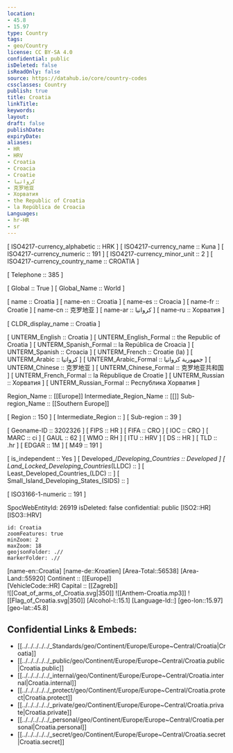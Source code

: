 ```yaml
---
location:
- 45.8
- 15.97
type: Country
tags:
- geo/Country
license: CC BY-SA 4.0
confidential: public
isDeleted: false
isReadOnly: false
source: https://datahub.io/core/country-codes
cssclasses: Country
publish: true
title: Croatia
linkTitle: 
keywords: 
layout: 
draft: false
publishDate: 
expiryDate: 
aliases:
- HR
- HRV
- Croatia
- Croacia
- Croatie
- كرواتيا
- 克罗地亚
- Хорватия
- the Republic of Croatia
- la República de Croacia
Languages:
- hr-HR
- sr
---
```



[	ISO4217-currency_alphabetic	 :: HRK ] 
[	ISO4217-currency_name	 :: Kuna ] 
[	ISO4217-currency_numeric	 :: 191 ] 
[	ISO4217-currency_minor_unit	 :: 2 ] 
[	ISO4217-currency_country_name	 :: CROATIA ] 

[	Telephone	 :: 385 ] 

[	Global	 :: True ] 
[	Global_Name	 :: World ] 

[	name	 :: Croatia ] 
[	name-en	 :: Croatia ] 
[	name-es	 :: Croacia ] 
[	name-fr	 :: Croatie ] 
[	name-cn	 :: 克罗地亚 ] 
[	name-ar	 :: كرواتيا ] 
[	name-ru	 :: Хорватия ] 

[	CLDR_display_name	 :: Croatia ] 

[	UNTERM_English	 :: Croatia ] 
[	UNTERM_English_Formal	 :: the Republic of Croatia ] 
[	UNTERM_Spanish_Formal	 :: la República de Croacia ] 
[	UNTERM_Spanish	 :: Croacia ] 
[	UNTERM_French	 :: Croatie (la) ] 
[	UNTERM_Arabic	 :: كرواتيا ] 
[	UNTERM_Arabic_Formal	 :: جمهورية كرواتيا ] 
[	UNTERM_Chinese	 :: 克罗地亚 ] 
[	UNTERM_Chinese_Formal	 :: 克罗地亚共和国 ] 
[	UNTERM_French_Formal	 :: la République de Croatie ] 
[	UNTERM_Russian	 :: Хорватия ] 
[	UNTERM_Russian_Formal	 :: Республика Хорватия ] 

Region_Name ::  [[Europe]] 
Intermediate_Region_Name ::  [[]] 
Sub-region_Name ::  [[Southern Europe]] 

[	Region	 :: 150 ] 
[	Intermediate_Region	 ::  ] 
[	Sub-region	 :: 39 ] 

[	Geoname-ID	 :: 3202326 ] 
[	FIPS	 :: HR ] 
[	FIFA	 :: CRO ] 
[	IOC	 :: CRO ] 
[	MARC	 :: ci ] 
[	GAUL	 :: 62 ] 
[	WMO	 :: RH ] 
[	ITU	 :: HRV ] 
[	DS	 :: HR ] 
[	TLD	 :: .hr ] 
[	EDGAR	 :: 1M ] 
[	M49	 :: 191 ] 

[	is_independent	 :: Yes ] 
[	Developed_/_Developing_Countries	 :: Developed ] 
[	Land_Locked_Developing_Countries_(LLDC)	 ::  ] 
[	Least_Developed_Countries_(LDC)	 ::  ] 
[	Small_Island_Developing_States_(SIDS)	 ::  ] 

[	ISO3166-1-numeric	 :: 191 ] 



SpocWebEntityId: 26919
isDeleted: false
confidential: public
[ISO2::HR] 
[ISO3::HRV] 

```leaflet
id: Croatia
zoomFeatures: true 
minZoom: 2 
maxZoom: 18
geojsonFolder: .//
markerFolder: .//
```

[name-en::Croatia] 
[name-de::Kroatien] 
[Area-Total::56538] 
[Area-Land::55920] 
Continent :: [[Europe]]  
[VehicleCode::HR] 
Capital :: [[Zagreb]]  
![[Coat_of_arms_of_Croatia.svg|350]] 
![[Anthem-Croatia.mp3]] 
![[Flag_of_Croatia.svg|350]] 
[Alcohol-l::15.1] 
[Language-Id::] 
[geo-lon::15.97] 
[geo-lat::45.8] 



## Confidential Links & Embeds: 
- [[../../../../../_Standards/geo/Continent/Europe/Europe~Central/Croatia|Croatia]] 
- [[../../../../../_public/geo/Continent/Europe/Europe~Central/Croatia.public|Croatia.public]] 
- [[../../../../../_internal/geo/Continent/Europe/Europe~Central/Croatia.internal|Croatia.internal]] 
- [[../../../../../_protect/geo/Continent/Europe/Europe~Central/Croatia.protect|Croatia.protect]] 
- [[../../../../../_private/geo/Continent/Europe/Europe~Central/Croatia.private|Croatia.private]] 
- [[../../../../../_personal/geo/Continent/Europe/Europe~Central/Croatia.personal|Croatia.personal]] 
- [[../../../../../_secret/geo/Continent/Europe/Europe~Central/Croatia.secret|Croatia.secret]] 
